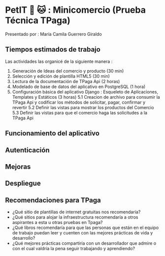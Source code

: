
# PetIT :dog: :cat: : Minicomercio (Prueba Técnica TPaga)
Presentado por : María Camila Guerrero Giraldo
## Tiempos estimados de trabajo
Las actividades las organicé de la siguiente manera : 

1. Generación de Ideas del comercio y producto (30 min)
2. Selección y edición de plantilla HTML5 (30 min)
3. Lectura de la documentación de TPaga Api (2 horas)
4. Modelado de base de datos del aplicativo en PostgreSQL (1 hora)
5. Configuración básica del aplicativo Django : Esqueleto de Aplicaciones, Templates y Estáticos (3 horas)
  5.1 Creacion de archivo para consumir la TPaga Api y codificar los métodos de solicitar, pagar, confirmar y revertir
  5.2 Definir las vistas para mostrar los productos del Comercio
  5.3 Definir las vistas para que el comercio haga las solicitudes a la TPaga Api
  

## Funcionamiento del aplicativo
## Autenticación
## Mejoras
## Despliegue
## Recomendaciones para TPaga
- ¿Qué sitio de plantillas de internet gratuitas nos recomendaría?
- ¿Qué sitios para alojar la infraestructura recomendaría a otros aspirantes a esta u
otras pruebas en Tpaga?
- ¿Qué libros recomendaría para que las personas que están en el equipo de trabajo
puedan leer y cuenten con las mejores prácticas de vida y desarrollo?
- ¿Qué mejores prácticas compartiría con un desarrollador que admire o con el cual
valdría la pena seguir trabajando y aprendiendo?
